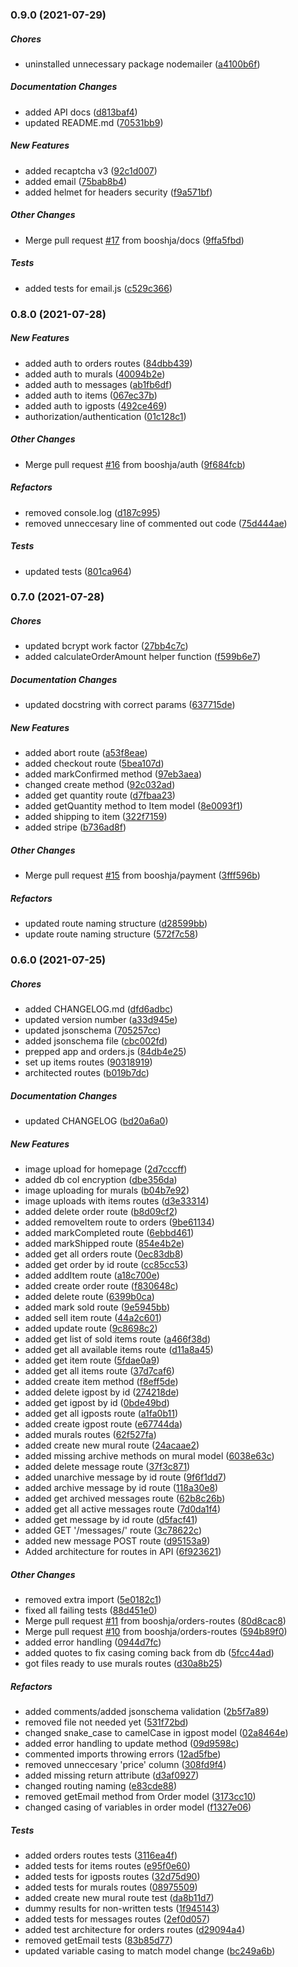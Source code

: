 ### 0.9.0 (2021-07-29)

##### Chores

*  uninstalled unnecessary package nodemailer ([a4100b6f](https://github.com/booshja/Painting-Joy-backend/commit/a4100b6fcf15ede717a0ec298f372fe6c43b4487))

##### Documentation Changes

*  added API docs ([d813baf4](https://github.com/booshja/Painting-Joy-backend/commit/d813baf42c8678b46decbeee8ab94e701109c532))
*  updated README.md ([70531bb9](https://github.com/booshja/Painting-Joy-backend/commit/70531bb9e41cc8569fdd7d2153f6d3cba9070a92))

##### New Features

*  added recaptcha v3 ([92c1d007](https://github.com/booshja/Painting-Joy-backend/commit/92c1d0075721621083b5cc134b483b78c07769c2))
*  added email ([75bab8b4](https://github.com/booshja/Painting-Joy-backend/commit/75bab8b48c68bcc60784a78302601cec6e48cfab))
*  added helmet for headers security ([f9a571bf](https://github.com/booshja/Painting-Joy-backend/commit/f9a571bf45127f6e11979aba456cb201aad529f7))

##### Other Changes

*  Merge pull request [#17](https://github.com/booshja/Painting-Joy-backend/pull/17) from booshja/docs ([9ffa5fbd](https://github.com/booshja/Painting-Joy-backend/commit/9ffa5fbdc669d9f07fbd661d6aa62a690f39b297))

##### Tests

*  added tests for email.js ([c529c366](https://github.com/booshja/Painting-Joy-backend/commit/c529c3667211e429374bed41f1c96668528fd2d6))

### 0.8.0 (2021-07-28)

##### New Features

*  added auth to orders routes ([84dbb439](https://github.com/booshja/Painting-Joy-backend/commit/84dbb43969c8d80ceeed3c00bb4c3ae2828c81af))
*  added auth to murals ([40094b2e](https://github.com/booshja/Painting-Joy-backend/commit/40094b2e6a4dfe51298e34c4fba39a5fbc37796f))
*  added auth to messages ([ab1fb6df](https://github.com/booshja/Painting-Joy-backend/commit/ab1fb6df9fabdb51b4276ddaa8d57aad5692c975))
*  added auth to items ([067ec37b](https://github.com/booshja/Painting-Joy-backend/commit/067ec37b6ac56dba9adcdd3bdcbf11079905a037))
*  added auth to igposts ([492ce469](https://github.com/booshja/Painting-Joy-backend/commit/492ce469dd565f310df581ffbee12b1b70ab3445))
*  authorization/authentication ([01c128c1](https://github.com/booshja/Painting-Joy-backend/commit/01c128c19e05c9c735b61c4dc491dbcb498119cb))

##### Other Changes

*  Merge pull request [#16](https://github.com/booshja/Painting-Joy-backend/pull/16) from booshja/auth ([9f684fcb](https://github.com/booshja/Painting-Joy-backend/commit/9f684fcb0dbbad08bf434934a22fa2f471d608bd))

##### Refactors

*  removed console.log ([d187c995](https://github.com/booshja/Painting-Joy-backend/commit/d187c99521eb11cc778d66429da03b5e3ac82957))
*  removed unneccesary line of commented out code ([75d444ae](https://github.com/booshja/Painting-Joy-backend/commit/75d444ae0e54ea747302e211ad98b7668925e6d6))

##### Tests

*  updated tests ([801ca964](https://github.com/booshja/Painting-Joy-backend/commit/801ca964339ec091d8565a9900c2c6879c9c8ac5))

### 0.7.0 (2021-07-28)

##### Chores

-   updated bcrypt work factor ([27bb4c7c](https://github.com/booshja/Painting-Joy-backend/commit/27bb4c7c60c6c12c0d938511468c5719c97047ec))
-   added calculateOrderAmount helper function ([f599b6e7](https://github.com/booshja/Painting-Joy-backend/commit/f599b6e7fd5f87186cf4b3082b0bb3e9e4bfc2a1))

##### Documentation Changes

-   updated docstring with correct params ([637715de](https://github.com/booshja/Painting-Joy-backend/commit/637715de73ff1fb8b49326e4523259a1a5ea6ecb))

##### New Features

-   added abort route ([a53f8eae](https://github.com/booshja/Painting-Joy-backend/commit/a53f8eae91a916a219789608031d915f3b4db043))
-   added checkout route ([5bea107d](https://github.com/booshja/Painting-Joy-backend/commit/5bea107dc9b9f4acb07fa2a36db77d1a9c0e3778))
-   added markConfirmed method ([97eb3aea](https://github.com/booshja/Painting-Joy-backend/commit/97eb3aeaf679565d6a1ed2498ed758800086a77a))
-   changed create method ([92c032ad](https://github.com/booshja/Painting-Joy-backend/commit/92c032ad0cce62fcaf0ccf626350646dfc572994))
-   added get quantity route ([d7fbaa23](https://github.com/booshja/Painting-Joy-backend/commit/d7fbaa23589232c25f346d096179d9e16d87036c))
-   added getQuantity method to Item model ([8e0093f1](https://github.com/booshja/Painting-Joy-backend/commit/8e0093f1c2e720a01f047d123cf695956ff6cd0d))
-   added shipping to item ([322f7159](https://github.com/booshja/Painting-Joy-backend/commit/322f71596ca229b8d3050b5eec2528a947123d53))
-   added stripe ([b736ad8f](https://github.com/booshja/Painting-Joy-backend/commit/b736ad8f914c7aaaf0b7002294d9331c37454fdc))

##### Other Changes

-   Merge pull request [#15](https://github.com/booshja/Painting-Joy-backend/pull/15) from booshja/payment ([3fff596b](https://github.com/booshja/Painting-Joy-backend/commit/3fff596b9f5cc5fdf132273796ed018adda055ca))

##### Refactors

-   updated route naming structure ([d28599bb](https://github.com/booshja/Painting-Joy-backend/commit/d28599bbdc8a15069ab7e770240aeb6f8d7fdd07))
-   update route naming structure ([572f7c58](https://github.com/booshja/Painting-Joy-backend/commit/572f7c58d2c729ced001c210569da1a35cf462c6))

### 0.6.0 (2021-07-25)

##### Chores

-   added CHANGELOG.md ([dfd6adbc](https://github.com/booshja/Painting-Joy-backend/commit/dfd6adbcf1a7eb0d8cb6545b86e3fec5d5294464))
-   updated version number ([a33d945e](https://github.com/booshja/Painting-Joy-backend/commit/a33d945edcf08721d3bb43a6a29653c812739011))
-   updated jsonschema ([705257cc](https://github.com/booshja/Painting-Joy-backend/commit/705257cc0bc3c10a93a501a4cedcdf6cdbcc1ec0))
-   added jsonschema file ([cbc002fd](https://github.com/booshja/Painting-Joy-backend/commit/cbc002fdf6989e83135d0ec9b198adaac32fff6d))
-   prepped app and orders.js ([84db4e25](https://github.com/booshja/Painting-Joy-backend/commit/84db4e259f3eb1dfc3b19d8914332587f7aa48b8))
-   set up items routes ([90318919](https://github.com/booshja/Painting-Joy-backend/commit/9031891949994b56af09c28d7169806e448b8c68))
-   architected routes ([b019b7dc](https://github.com/booshja/Painting-Joy-backend/commit/b019b7dc3c0b3a2980b1fe885eabd5c275fb48ba))

##### Documentation Changes

-   updated CHANGELOG ([bd20a6a0](https://github.com/booshja/Painting-Joy-backend/commit/bd20a6a0393006a77886980e3253c2ac6152971f))

##### New Features

-   image upload for homepage ([2d7cccff](https://github.com/booshja/Painting-Joy-backend/commit/2d7cccff208fcc6b3947ae40fde39bc9ae992646))
-   added db col encryption ([dbe356da](https://github.com/booshja/Painting-Joy-backend/commit/dbe356da46fc5c0556543ae49ff33294c2f002cc))
-   image uploading for murals ([b04b7e92](https://github.com/booshja/Painting-Joy-backend/commit/b04b7e929c9ed2a3b238306943eac81f3c17d4d6))
-   image uploads with items routes ([d3e33314](https://github.com/booshja/Painting-Joy-backend/commit/d3e333142762b9b25e0ed9d4dfa1f44ab622226f))
-   added delete order route ([b8d09cf2](https://github.com/booshja/Painting-Joy-backend/commit/b8d09cf2d56a5b40342ad844236d9122e6c79430))
-   added removeItem route to orders ([9be61134](https://github.com/booshja/Painting-Joy-backend/commit/9be6113429e59926bc34579218b8f76aaa9387f0))
-   added markCompleted route ([6ebbd461](https://github.com/booshja/Painting-Joy-backend/commit/6ebbd461157a714387fa397760d558ed286797c9))
-   added markShipped route ([854e4b2e](https://github.com/booshja/Painting-Joy-backend/commit/854e4b2ef64a3fd5b4edf51d3ebb772eafdedd08))
-   added get all orders route ([0ec83db8](https://github.com/booshja/Painting-Joy-backend/commit/0ec83db8da50a4874b5413f89e474de7cd2ddecc))
-   added get order by id route ([cc85cc53](https://github.com/booshja/Painting-Joy-backend/commit/cc85cc53af840caed08ae30f89e925b6074e69ee))
-   added addItem route ([a18c700e](https://github.com/booshja/Painting-Joy-backend/commit/a18c700e14bfe57817d6db824c4b52033f49e252))
-   added create order route ([f830648c](https://github.com/booshja/Painting-Joy-backend/commit/f830648c71c0e7176d254e168ffefe13c0d12642))
-   added delete route ([6399b0ca](https://github.com/booshja/Painting-Joy-backend/commit/6399b0cab4079d16e218b19fa94709898108c41c))
-   added mark sold route ([9e5945bb](https://github.com/booshja/Painting-Joy-backend/commit/9e5945bb0389a4d954290bd90fc9855921b8aeb6))
-   added sell item route ([44a2c601](https://github.com/booshja/Painting-Joy-backend/commit/44a2c60138c10be4802ed421d8aebb43856ba085))
-   added update route ([9c8698c2](https://github.com/booshja/Painting-Joy-backend/commit/9c8698c28006e8947dc17511bd2fcf5111628713))
-   added get list of sold items route ([a466f38d](https://github.com/booshja/Painting-Joy-backend/commit/a466f38d81b8dcdfe887f12c203de8efa7710307))
-   added get all available items route ([d11a8a45](https://github.com/booshja/Painting-Joy-backend/commit/d11a8a450c54f0bc35580d96dbf4ecc215e15fa5))
-   added get item route ([5fdae0a9](https://github.com/booshja/Painting-Joy-backend/commit/5fdae0a9ffa0085aa3714a8761f47f710230e94a))
-   added get all items route ([37d7caf6](https://github.com/booshja/Painting-Joy-backend/commit/37d7caf64183c646a58c8150a1b6d15b4aca7c1f))
-   added create item method ([f8eff5de](https://github.com/booshja/Painting-Joy-backend/commit/f8eff5de54100a7cfddd461a65fd29d41c7638b0))
-   added delete igpost by id ([274218de](https://github.com/booshja/Painting-Joy-backend/commit/274218decd66da8b78fc5f7b62c100d558ef2b00))
-   added get igpost by id ([0bde49bd](https://github.com/booshja/Painting-Joy-backend/commit/0bde49bd7d72b51c379efd71e949f762041e750b))
-   added get all igposts route ([a1fa0b11](https://github.com/booshja/Painting-Joy-backend/commit/a1fa0b11cc20fec546e89f595a467a9f67cb3113))
-   added create igpost route ([e67744da](https://github.com/booshja/Painting-Joy-backend/commit/e67744da87123a61612c1843cd3ed9661d548ea3))
-   added murals routes ([62f527fa](https://github.com/booshja/Painting-Joy-backend/commit/62f527fa4afdc30df23725436ff9f1f3bb3919df))
-   added create new mural route ([24acaae2](https://github.com/booshja/Painting-Joy-backend/commit/24acaae222d6b2082cd6508bab39b7e006842dc6))
-   added missing archive methods on mural model ([6038e63c](https://github.com/booshja/Painting-Joy-backend/commit/6038e63cce7c4a3b4f94fd643f7f60f8c9f7b58e))
-   added delete message route ([37f3c871](https://github.com/booshja/Painting-Joy-backend/commit/37f3c871ef7c6237e4c31c4946d136a0feb10f1a))
-   added unarchive message by id route ([9f6f1dd7](https://github.com/booshja/Painting-Joy-backend/commit/9f6f1dd705ff9a7e7fec8243ea16318d61f70e82))
-   added archive message by id route ([118a30e8](https://github.com/booshja/Painting-Joy-backend/commit/118a30e869fd7d759c34f0544b98a31b670a9523))
-   added get archived messages route ([62b8c26b](https://github.com/booshja/Painting-Joy-backend/commit/62b8c26bd930934b5d565cab13ee34cc612b77c2))
-   added get all active messages route ([7d0da1f4](https://github.com/booshja/Painting-Joy-backend/commit/7d0da1f4f59789f05f49024d9354020978fb2a76))
-   added get message by id route ([d5facf41](https://github.com/booshja/Painting-Joy-backend/commit/d5facf41c4fc82f726bcb7d4247e98bb05ddeab4))
-   added GET '/messages/' route ([3c78622c](https://github.com/booshja/Painting-Joy-backend/commit/3c78622c7bae0d0760e28cb89260a8a9c3a9084c))
-   added new message POST route ([d95153a9](https://github.com/booshja/Painting-Joy-backend/commit/d95153a975b7bcc7b62ef43513d22d53a6da849b))
-   Added architecture for routes in API ([6f923621](https://github.com/booshja/Painting-Joy-backend/commit/6f92362118f8b659e7a89ad85f800b6a45657d88))

##### Other Changes

-   removed extra import ([5e0182c1](https://github.com/booshja/Painting-Joy-backend/commit/5e0182c11532004f80ba11fc13bb389197971a28))
-   fixed all failing tests ([88d451e0](https://github.com/booshja/Painting-Joy-backend/commit/88d451e05a8d2b3925e400e0983d8d863df5485f))
-   Merge pull request [#11](https://github.com/booshja/Painting-Joy-backend/pull/11) from booshja/orders-routes ([80d8cac8](https://github.com/booshja/Painting-Joy-backend/commit/80d8cac8d7fb0e4e10999761996f27e5992c9315))
-   Merge pull request [#10](https://github.com/booshja/Painting-Joy-backend/pull/10) from booshja/orders-routes ([594b89f0](https://github.com/booshja/Painting-Joy-backend/commit/594b89f045e35e6988fd5ef039b833ddb9eb3745))
-   added error handling ([0944d7fc](https://github.com/booshja/Painting-Joy-backend/commit/0944d7fcfa25471c8ea0f5adcb5fa73efe79e9f8))
-   added quotes to fix casing coming back from db ([5fcc44ad](https://github.com/booshja/Painting-Joy-backend/commit/5fcc44ad01c9bd44ef340c9ac11f3f33e8aa1cad))
-   got files ready to use murals routes ([d30a8b25](https://github.com/booshja/Painting-Joy-backend/commit/d30a8b250fcaa776286342cdd6a57c0eadd94dfd))

##### Refactors

-   added comments/added jsonschema validation ([2b5f7a89](https://github.com/booshja/Painting-Joy-backend/commit/2b5f7a8986543513eb1067f512c9e7cc27ca3d0b))
-   removed file not needed yet ([531f72bd](https://github.com/booshja/Painting-Joy-backend/commit/531f72bdf3bf49c9a93b42cc6aae1d89e378d341))
-   changed snake_case to camelCase in igpost model ([02a8464e](https://github.com/booshja/Painting-Joy-backend/commit/02a8464edf9c9aa5a369cd37fdbacd88b736f8d6))
-   added error handling to update method ([09d9598c](https://github.com/booshja/Painting-Joy-backend/commit/09d9598ce4a50b0fa17d67abeba5faf471921fa9))
-   commented imports throwing errors ([12ad5fbe](https://github.com/booshja/Painting-Joy-backend/commit/12ad5fbe12d040b301cff834dccd6409b487bfb8))
-   removed unneccesary 'price' column ([308fd9f4](https://github.com/booshja/Painting-Joy-backend/commit/308fd9f44154f31dc7b7d2e7186c9ae160908231))
-   added missing return attribute ([d3af0927](https://github.com/booshja/Painting-Joy-backend/commit/d3af0927e2269c0c0331233451b1738754bfe3d9))
-   changed routing naming ([e83cde88](https://github.com/booshja/Painting-Joy-backend/commit/e83cde88a2a796bbce788c3f3177718122243b4d))
-   removed getEmail method from Order model ([3173cc10](https://github.com/booshja/Painting-Joy-backend/commit/3173cc10072c464473ac701769370f319257a6af))
-   changed casing of variables in order model ([f1327e06](https://github.com/booshja/Painting-Joy-backend/commit/f1327e06f352cf6411e39a2ce00b60c9e270778a))

##### Tests

-   added orders routes tests ([3116ea4f](https://github.com/booshja/Painting-Joy-backend/commit/3116ea4f45edc56a437cc97e66671862d3d40606))
-   added tests for items routes ([e95f0e60](https://github.com/booshja/Painting-Joy-backend/commit/e95f0e60c2ae63d2a498d4a5c122d441d59a0f8a))
-   added tests for igposts routes ([32d75d90](https://github.com/booshja/Painting-Joy-backend/commit/32d75d90e1ca5032889ea4fbbbdafe256ee0d0e9))
-   added tests for murals routes ([08975509](https://github.com/booshja/Painting-Joy-backend/commit/0897550924cac63dc65131a8ad5c888ea507b90a))
-   added create new mural route test ([da8b11d7](https://github.com/booshja/Painting-Joy-backend/commit/da8b11d7649f6969b83ac254c78e0b2b997f9061))
-   dummy results for non-written tests ([1f945143](https://github.com/booshja/Painting-Joy-backend/commit/1f9451433282729b1da4d0accef4209734b277f3))
-   added tests for messages routes ([2ef0d057](https://github.com/booshja/Painting-Joy-backend/commit/2ef0d0571d60ae3d89b5eb76829e34ed23d307e2))
-   added test architecture for orders routes ([d29094a4](https://github.com/booshja/Painting-Joy-backend/commit/d29094a44b0a3c38d3acd94ee8f99d291edcb2a7))
-   removed getEmail tests ([83b85d77](https://github.com/booshja/Painting-Joy-backend/commit/83b85d7758fd25b036686e6a2a33bdb0ad78592a))
-   updated variable casing to match model change ([bc249a6b](https://github.com/booshja/Painting-Joy-backend/commit/bc249a6be1f77770ccc36ebdf6f5c8861fa767c9))
